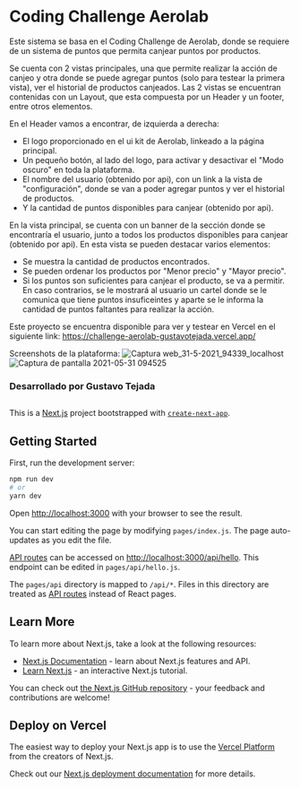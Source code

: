 # Coding Challenge Aerolab

Este sistema se basa en el Coding Challenge de Aerolab, donde se requiere de un sistema de puntos que permita canjear puntos por productos.

Se cuenta con 2 vistas principales, una que permite realizar la acción de canjeo y otra donde se puede agregar puntos (solo para testear la primera vista), ver el historial de productos canjeados.
Las 2 vistas se encuentran contenidas con un Layout, que esta compuesta por un Header y un footer, entre otros elementos.

En el Header vamos a encontrar, de izquierda a derecha:
- El logo proporcionado en el ui kit de Aerolab, linkeado a la página principal.
- Un pequeño botón, al lado del logo, para activar y desactivar el "Modo oscuro" en toda la plataforma.
- El nombre del usuario (obtenido por api), con un link a la vista de "configuración", donde se van a poder agregar puntos y ver el historial de productos.
- Y la cantidad de puntos disponibles para canjear (obtenido por api).

En la vista principal, se cuenta con un banner de la sección donde se encontraría el usuario, junto a todos los productos disponibles para canjear (obtenido por api).
En esta vista se pueden destacar varios elementos:
- Se muestra la cantidad de productos encontrados.
- Se pueden ordenar los productos por "Menor precio" y "Mayor precio".
- Si los puntos son suficientes para canjear el producto, se va a permitir. En caso contrarios, se le mostrará al usuario un cartel donde se le comunica que tiene puntos insuficeintes y aparte se le informa la cantidad de puntos faltantes para realizar la acción.


Este proyecto se encuentra disponible para ver y testear en Vercel en el siguiente link: 
https://challenge-aerolab-gustavotejada.vercel.app/

Screenshots de la plataforma:
![Captura web_31-5-2021_94339_localhost](https://user-images.githubusercontent.com/45311587/120195089-bfdc5100-c1f4-11eb-8fbc-eeaa3ece4143.jpeg)
![Captura de pantalla 2021-05-31 094525](https://user-images.githubusercontent.com/45311587/120195282-f5813a00-c1f4-11eb-803d-6621c65563e5.jpg)

### Desarrollado por Gustavo Tejada

##

This is a [Next.js](https://nextjs.org/) project bootstrapped with [`create-next-app`](https://github.com/vercel/next.js/tree/canary/packages/create-next-app).

## Getting Started

First, run the development server:

```bash
npm run dev
# or
yarn dev
```

Open [http://localhost:3000](http://localhost:3000) with your browser to see the result.

You can start editing the page by modifying `pages/index.js`. The page auto-updates as you edit the file.

[API routes](https://nextjs.org/docs/api-routes/introduction) can be accessed on [http://localhost:3000/api/hello](http://localhost:3000/api/hello). This endpoint can be edited in `pages/api/hello.js`.

The `pages/api` directory is mapped to `/api/*`. Files in this directory are treated as [API routes](https://nextjs.org/docs/api-routes/introduction) instead of React pages.

## Learn More

To learn more about Next.js, take a look at the following resources:

- [Next.js Documentation](https://nextjs.org/docs) - learn about Next.js features and API.
- [Learn Next.js](https://nextjs.org/learn) - an interactive Next.js tutorial.

You can check out [the Next.js GitHub repository](https://github.com/vercel/next.js/) - your feedback and contributions are welcome!

## Deploy on Vercel

The easiest way to deploy your Next.js app is to use the [Vercel Platform](https://vercel.com/new?utm_medium=default-template&filter=next.js&utm_source=create-next-app&utm_campaign=create-next-app-readme) from the creators of Next.js.

Check out our [Next.js deployment documentation](https://nextjs.org/docs/deployment) for more details.
